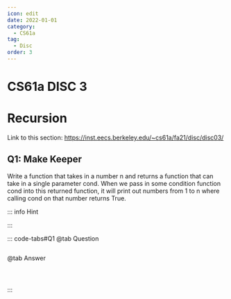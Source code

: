 ```yaml
---
icon: edit
date: 2022-01-01
category:
  - CS61a
tag:
  - Disc
order: 3
---
```


# CS61a DISC 3
# Recursion
Link to this section: <https://inst.eecs.berkeley.edu/~cs61a/fa21/disc/disc03/>
## Q1: Make Keeper
Write a function that takes in a number n and returns a function that can take in a single parameter cond. When we pass in some condition function cond into this returned function, it will print out numbers from 1 to n where calling cond on that number returns True.

::: info Hint

:::

::: code-tabs#Q1
@tab Question
```

```

@tab Answer
```



```
:::

